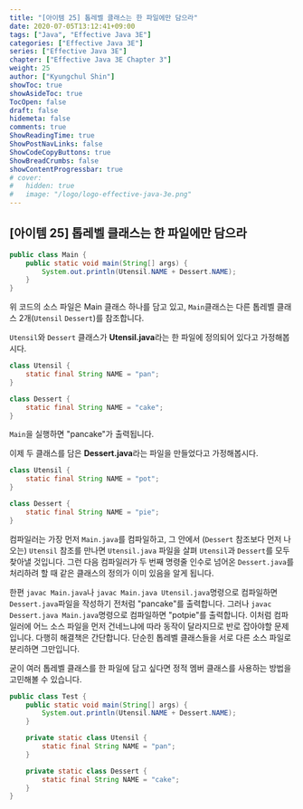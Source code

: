 ```yaml
---
title: "[아이템 25] 톱레벨 클래스는 한 파일에만 담으라"
date: 2020-07-05T13:12:41+09:00
tags: ["Java", "Effective Java 3E"]
categories: ["Effective Java 3E"]
series: ["Effective Java 3E"]
chapter: ["Effective Java 3E Chapter 3"]
weight: 25
author: ["Kyungchul Shin"]
showToc: true
showAsideToc: true
TocOpen: false
draft: false
hidemeta: false
comments: true
ShowReadingTime: true
ShowPostNavLinks: false
ShowCodeCopyButtons: true
ShowBreadCrumbs: false
showContentProgressbar: true
# cover:
#   hidden: true
#   image: "/logo/logo-effective-java-3e.png"
---
```

## [아이템 25] 톱레벨 클래스는 한 파일에만 담으라
``` java
public class Main {
    public static void main(String[] args) {
        System.out.println(Utensil.NAME + Dessert.NAME);
    }
}
```
위 코드의 소스 파일은 Main 클래스 하나를 담고 있고, `Main`클래스는 다른 톱레벨 클래스 2개(`Utensil` `Dessert`)를 참조합니다.
   
`Utensil`와 `Dessert` 클래스가 **Utensil.java**라는 한 파일에 정의되어 있다고 가정해봅시다. 
``` java
class Utensil {
    static final String NAME = "pan";
}

class Dessert {
    static final String NAME = "cake";
}
```
`Main`을 실행하면 "pancake"가 출력됩니다.
   
이제 두 클래스를 담은 **Dessert.java**라는 파일을 만들었다고 가정해봅시다.
``` java
class Utensil {
    static final String NAME = "pot";
}

class Dessert {
    static final String NAME = "pie";
}
```
컴파일러는 가장 먼저 `Main.java`를 컴파일하고, 그 안에서 (`Dessert` 참조보다 먼저 나오는) `Utensil` 참조를 만나면 `Utensil.java` 파일을 살펴 `Utensil`과 `Dessert`를 모두 찾아낼 것입니다. 그런 다음 컴파일러가 두 번째 명령줄 인수로 넘어온 `Dessert.java`를 처리하려 할 때 같은 클래스의 정의가 이미 있음을 알게 됩니다.
   
한편 `javac Main.java`나 `javac Main.java Utensil.java`명령으로 컴파일하면 `Dessert.java`파일을 작성하기 전처럼 "pancake"를 출력합니다. 그러나 `javac Dessert.java Main.java`명령으로 컴파일하면 "potpie"를 출력합니다. 이처럼 컴파일러에 어느 소스 파일을 먼저 건네느냐에 따라 동작이 달라지므로 반로 잡아야할 문제입니다. 다행히 해결책은 간단합니다. 단순힌 톱레벨 클래스들을 서로 다른 소스 파일로 분리하면 그만입니다.
   
굳이 여러 톱레벨 클래스를 한 파일에 담고 싶다면 정적 멤버 클래스를 사용하는 방법을 고민해볼 수 있습니다.
``` java
public class Test {
    public static void main(String[] args) {
        System.out.println(Utensil.NAME + Dessert.NAME);
    }

    private static class Utensil {
        static final String NAME = "pan";
    }

    private static class Dessert {
        static final String NAME = "cake";
    }
}
```
